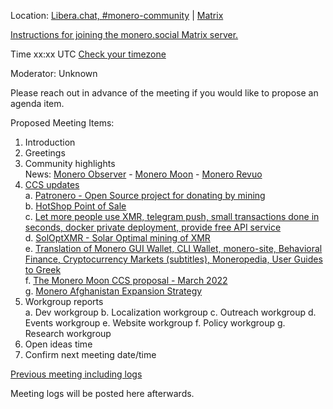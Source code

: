 Location: [Libera.chat, #monero-community](https://libera.chat/) | [Matrix](https://matrix.to/#/#monero-community:monero.social?via=matrix.org&via=monero.social)

[Instructions for joining the monero.social Matrix server.](https://forum.monero.space/d/79-how-to-join-the-monero-core-team-matrix-server-web)

Time
xx:xx UTC [Check your timezone](https://www.timeanddate.com/worldclock/converter.html)

Moderator: Unknown

Please reach out in advance of the meeting if you would like to propose an agenda item.

Proposed Meeting Items:

1. Introduction
2. Greetings
3. Community highlights    
News: [Monero Observer](https://www.monero.observer/) - [Monero Moon](https://www.themoneromoon.com/) - [Monero Revuo](https://revuo-xmr.com/)
4. [CCS updates](https://ccs.getmonero.org/)    
  a. [Patronero - Open Source project for donating by mining](https://repo.getmonero.org/monero-project/ccs-proposals/-/merge_requests/310)    
  b. [HotShop Point of Sale](https://repo.getmonero.org/monero-project/ccs-proposals/-/merge_requests/307)    
  c. [Let more people use XMR, telegram push, small transactions done in seconds, docker private deployment, provide free API service](https://repo.getmonero.org/monero-project/ccs-proposals/-/merge_requests/300)    
  d. [SolOptXMR - Solar Optimal mining of XMR](https://repo.getmonero.org/monero-project/ccs-proposals/-/merge_requests/299)    
  e. [Translation of Monero GUI Wallet, CLI Wallet, monero-site, Behavioral Finance, Cryptocurrency Markets (subtitles), Moneropedia, User Guides to Greek](https://repo.getmonero.org/monero-project/ccs-proposals/-/merge_requests/296)    
  f. [The Monero Moon CCS proposal - March 2022](https://repo.getmonero.org/monero-project/ccs-proposals/-/merge_requests/294)    
  g. [Monero Afghanistan Expansion Strategy](https://repo.getmonero.org/monero-project/ccs-proposals/-/merge_requests/282)    
5. Workgroup reports    
  a. Dev workgroup
  b. Localization workgroup
  c. Outreach workgroup
  d. Events workgroup
  e. Website workgroup
  f. Policy workgroup
  g. Research workgroup
6. Open ideas time    
7. Confirm next meeting date/time    

[Previous meeting including logs](https://github.com/monero-project/meta/issues/)    

Meeting logs will be posted here afterwards.    
